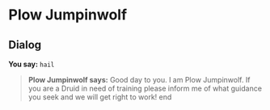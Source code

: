 # Plow Jumpinwolf


## Dialog

**You say:** `hail`



>**Plow Jumpinwolf says:** Good day to you. I am Plow Jumpinwolf. If you are a Druid in need of training please inform me of what guidance you seek and we will get right to work!
end

